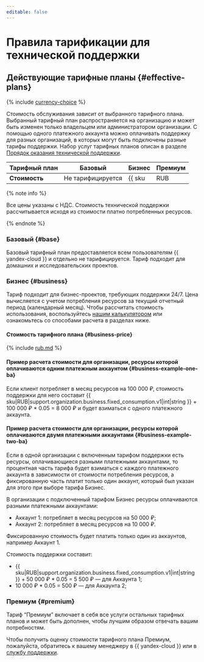 ```yaml
---
editable: false
---
```


# Правила тарификации для технической поддержки



## Действующие тарифные планы {#effective-plans}

{% include [currency-choice](../_includes/pricing/currency-choice.md) %}

Стоимость обслуживания зависит от выбранного тарифного плана. Выбранный тарифный план распространяется на организацию и может быть изменен только владельцем или администратором организации. С помощью одного платежного аккаунта можно оплачивать поддержку для разных организаций, в которых могут быть подключены разные тарифы поддержки. Набор услуг тарифных планов описан в разделе [Порядок оказания технической поддержки](overview.md).

Тарифный план | Базовый           | Бизнес                       | Премиум 
--- |-------------------|------------------------------|--------
 **Стоимость** | Не тарифицируется | {{ sku|RUB|support.organization.business.fixed_consumption.v1|int|string }} в месяц и 5% потребления ресурсов платежного</br> аккаунта находящихся в этой организации | По запросу

{% note info %}

Все цены указаны с НДС. Стоимость технической поддержки рассчитывается исходя из стоимости платно потребленных ресурсов.

{% endnote %}

### Базовый {#base}

Базовый тарифный план предоставляется всем пользователям {{ yandex-cloud }} и отдельно не тарифицируется. Тариф подходит для домашних и исследовательских проектов.

### Бизнес {#business}

Тариф подходит для бизнес-проектов, требующих поддержки 24/7.
Цена вычисляется с учетом потребления ресурсов за текущий отчетный период (календарный месяц). Чтобы рассчитать стоимость использования, воспользуйтесь [нашим калькулятором](/prices#calculator) или ознакомьтесь со способами расчета в разделах ниже.

#### Стоимость тарифного плана {#business-price}


{% include [rub.md](../_pricing/support/rub-business-2023.md) %}




#### Пример расчета стоимости для организации, ресурсы которой оплачиваются одним платежным аккаунтом {#business-example-one-ba}

Если клиент потребляет в месяц ресурсов на 100 000 ₽, стоимость поддержки для него составит {{ sku|RUB|support.organization.business.fixed_consumption.v1|int|string }} + 100 000 ₽ * 0.05 = 8 000 ₽ и будет взиматься с одного платежного аккаунта. 

#### Пример расчета стоимости для организации, ресурсы которой оплачиваются двумя платежными аккаунтами {#business-example-two-ba}

Если в одной организации с включенным тарифом поддержки есть ресурсы, оплачивающиеся разными платежными аккаунтами, то процентная часть тарифа будет взиматься с каждого платежного аккаунта в зависимости от стоимости потребления ресурсов, а фиксированную часть платит только один аккаунт, который был указан для этого при выборе тарифа Бизнес. 

В организации с подключенный тарифом Бизнес ресурсы оплачиваются разными платежными аккаунтами:

* Аккаунт 1: потребляет в месяц ресурсов на 50 000 ₽;
* Аккаунт 2: потребляет в месяц ресурсов на 10 000 ₽.

Фиксированную стоимость будет платить только один из аккаунтов, например Аккаунт 1. 

Стоимость поддержки составит:

* {{ sku|RUB|support.organization.business.fixed_consumption.v1|int|string }} + 50 000 ₽ * 0.05 = 5 500 ₽ — для Аккаунта 1; 
* 10 000 ₽ * 0.05 = 500 ₽ — для Аккаунта 2;

### Премиум {#premium}

Тариф <q>Премиум</q> включает в себя все услуги остальных тарифных планов и может быть дополнен, чтобы лучшим образом отвечать вашим потребностям.

Чтобы получить оценку стоимости тарифного плана Премиум, пожалуйста, обратитесь к вашему менеджеру в {{ yandex-cloud }} или в [службу поддержки]({{link-console-support}}).

